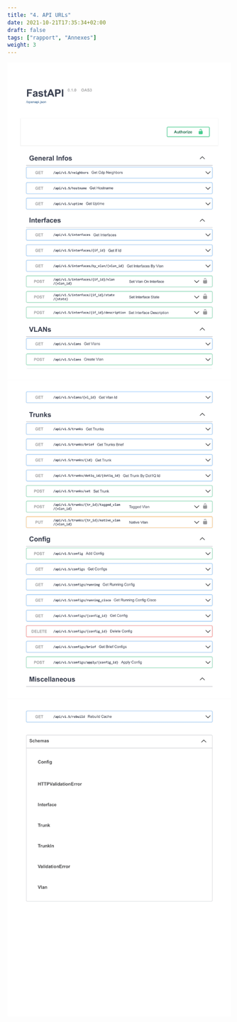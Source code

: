 ```yaml
---
title: "4. API URLs"
date: 2021-10-21T17:35:34+02:00
draft: false
tags: ["rapport", "Annexes"]
weight: 3
---
```


![fastapi1](/images/fastapi/fastapi1.png)
![fastapi2](/images/fastapi/fastapi2.png)
![fastapi3](/images/fastapi/fastapi3.png)